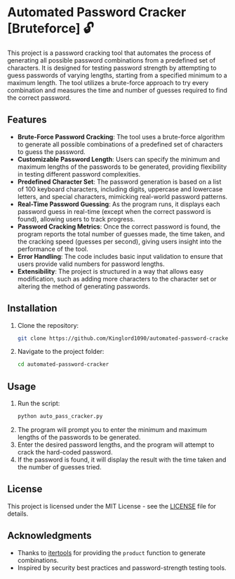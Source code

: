 
# Automated Password Cracker [Bruteforce] 🔓

This project is a password cracking tool that automates the process of generating all possible password combinations from a predefined set of characters. It is designed for testing password strength by attempting to guess passwords of varying lengths, starting from a specified minimum to a maximum length. The tool utilizes a brute-force approach to try every combination and measures the time and number of guesses required to find the correct password.

## Features

- **Brute-Force Password Cracking**: The tool uses a brute-force algorithm to generate all possible combinations of a predefined set of characters to guess the password.
- **Customizable Password Length**: Users can specify the minimum and maximum lengths of the passwords to be generated, providing flexibility in testing different password complexities.
- **Predefined Character Set**: The password generation is based on a list of 100 keyboard characters, including digits, uppercase and lowercase letters, and special characters, mimicking real-world password patterns.
- **Real-Time Password Guessing**: As the program runs, it displays each password guess in real-time (except when the correct password is found), allowing users to track progress.
- **Password Cracking Metrics**: Once the correct password is found, the program reports the total number of guesses made, the time taken, and the cracking speed (guesses per second), giving users insight into the performance of the tool.
- **Error Handling**: The code includes basic input validation to ensure that users provide valid numbers for password lengths.
- **Extensibility**: The project is structured in a way that allows easy modification, such as adding more characters to the character set or altering the method of generating passwords.

## Installation

1. Clone the repository:
    ```bash
    git clone https://github.com/Kinglord1090/automated-password-cracker.git
    ```
2. Navigate to the project folder:
    ```bash
    cd automated-password-cracker
    ```

## Usage

1. Run the script:
    ```bash
    python auto_pass_cracker.py
    ```
2. The program will prompt you to enter the minimum and maximum lengths of the passwords to be generated.
3. Enter the desired password lengths, and the program will attempt to crack the hard-coded password.
4. If the password is found, it will display the result with the time taken and the number of guesses tried.

## License

This project is licensed under the MIT License - see the [LICENSE](LICENSE) file for details.

## Acknowledgments

- Thanks to [itertools](https://docs.python.org/3/library/itertools.html) for providing the `product` function to generate combinations.
- Inspired by security best practices and password-strength testing tools.
